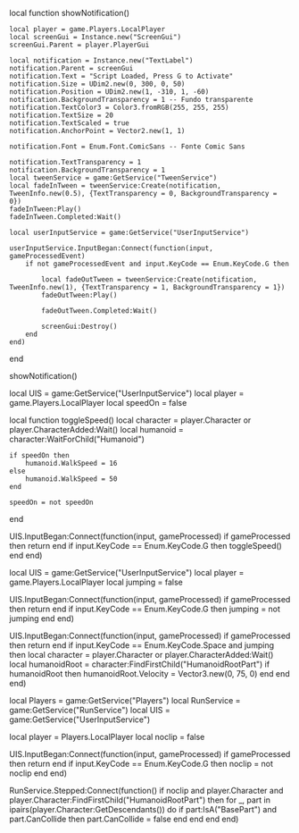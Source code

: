 local function showNotification()
  
    local player = game.Players.LocalPlayer
    local screenGui = Instance.new("ScreenGui")
    screenGui.Parent = player.PlayerGui
    
    local notification = Instance.new("TextLabel")
    notification.Parent = screenGui
    notification.Text = "Script Loaded, Press G to Activate"
    notification.Size = UDim2.new(0, 300, 0, 50)
    notification.Position = UDim2.new(1, -310, 1, -60)
    notification.BackgroundTransparency = 1 -- Fundo transparente
    notification.TextColor3 = Color3.fromRGB(255, 255, 255)
    notification.TextSize = 20
    notification.TextScaled = true
    notification.AnchorPoint = Vector2.new(1, 1)

    notification.Font = Enum.Font.ComicSans -- Fonte Comic Sans

    notification.TextTransparency = 1
    notification.BackgroundTransparency = 1
    local tweenService = game:GetService("TweenService")
    local fadeInTween = tweenService:Create(notification, TweenInfo.new(0.5), {TextTransparency = 0, BackgroundTransparency = 0})
    fadeInTween:Play()
    fadeInTween.Completed:Wait()

    local userInputService = game:GetService("UserInputService")

    userInputService.InputBegan:Connect(function(input, gameProcessedEvent)
        if not gameProcessedEvent and input.KeyCode == Enum.KeyCode.G then
      
            local fadeOutTween = tweenService:Create(notification, TweenInfo.new(1), {TextTransparency = 1, BackgroundTransparency = 1})
            fadeOutTween:Play()

            fadeOutTween.Completed:Wait()

            screenGui:Destroy()
        end
    end)
end

showNotification()


local UIS = game:GetService("UserInputService")
local player = game.Players.LocalPlayer
local speedOn = false

local function toggleSpeed()
	local character = player.Character or player.CharacterAdded:Wait()
	local humanoid = character:WaitForChild("Humanoid")
	
	if speedOn then
		humanoid.WalkSpeed = 16
	else
		humanoid.WalkSpeed = 50
	end
	
	speedOn = not speedOn
end

UIS.InputBegan:Connect(function(input, gameProcessed)
	if gameProcessed then return end
	if input.KeyCode == Enum.KeyCode.G then
		toggleSpeed()
	end
end)

local UIS = game:GetService("UserInputService")
local player = game.Players.LocalPlayer
local jumping = false

UIS.InputBegan:Connect(function(input, gameProcessed)
	if gameProcessed then return end
	if input.KeyCode == Enum.KeyCode.G then
		jumping = not jumping
	end
end)

UIS.InputBegan:Connect(function(input, gameProcessed)
	if gameProcessed then return end
	if input.KeyCode == Enum.KeyCode.Space and jumping then
		local character = player.Character or player.CharacterAdded:Wait()
		local humanoidRoot = character:FindFirstChild("HumanoidRootPart")
		if humanoidRoot then
			humanoidRoot.Velocity = Vector3.new(0, 75, 0)
		end
	end
end)

local Players = game:GetService("Players")
local RunService = game:GetService("RunService")
local UIS = game:GetService("UserInputService")

local player = Players.LocalPlayer
local noclip = false

UIS.InputBegan:Connect(function(input, gameProcessed)
	if gameProcessed then return end
	if input.KeyCode == Enum.KeyCode.G then
		noclip = not noclip
	end
end)

RunService.Stepped:Connect(function()
	if noclip and player.Character and player.Character:FindFirstChild("HumanoidRootPart") then
		for _, part in ipairs(player.Character:GetDescendants()) do
			if part:IsA("BasePart") and part.CanCollide then
				part.CanCollide = false
			end
		end
	end
end)
